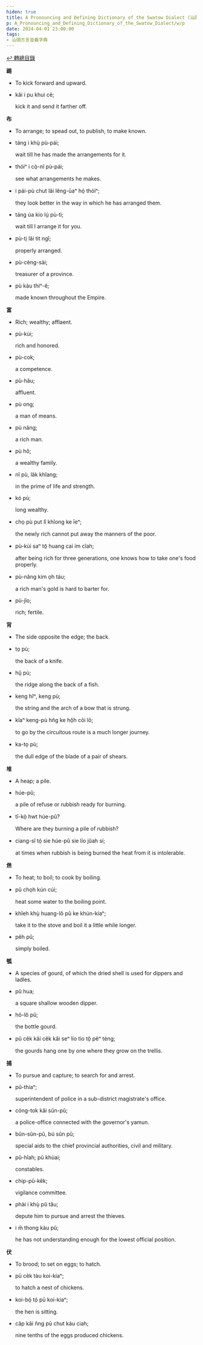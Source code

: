 ```yaml
---
hiden: true
title: A Pronouncing and Defining Dictionary of the Swatow Dialect (汕頭方言音義字典) / p
p: A_Pronouncing_and_Defining_Dictionary_of_the_Swatow_Dialect/w/p
date: 2024-04-01 23:00:00
tags: 
- 汕頭方言音義字典
---
```


[↩️ 轉總目錄](/A_Pronouncing_and_Defining_Dictionary_of_the_Swatow_Dialect)


**踢**
- To kick forward and upward.

- kâi i pu khui cē;

  kick it and send it farther off.

**布**
- To arrange; to spead out, to publish, to make known.

- táng i khṳ̀ pù-pái;

  wait till he has made the arrangements for it.

- thóiⁿ i cò̤-nî pù-pái;

  see what arrangements he makes.

- i pái-pù chut lâi lêng-ūaⁿ hó̤ thóiⁿ;

  they look better in the way in which he has arranged them.

- táng úa kio lṳ́ pù-tì;

  wait till I arrange it for you.

- pù-ti̤ lâi tit ngî;

  properly arranged.

- pù-cèng-sài;

  treasurer of a province.

- pù kàu thiⁿ-ĕ;

  made known throughout the Empire.

**富**
- Rich; wealthy; afflaent.

- pù-kùi;

  rich and honored.

- pù-cok;

  a competence.

- pù-hâu;

  affluent.

- pù ong;

  a man of means.

- pù nâng;

  a rich man.

- pù hŏ;

  a wealthy family.

- nî pù, lâk khîang;

  in the prime of life and strength.

- kó pù;

  long wealthy.

- cho̤ pù put lî khîong ke īeⁿ;

  the newly rich cannot put away the manners of the poor.

- pù-kùi saⁿ tō̤ huang cai ím cîah;

  after being rich for three generations, one knows how to take one's food properly.

- pù-nâng kim o̤h táu;

  a rich man's gold is hard to barter for.

- pù-jîo;

  rich; fertile.

**背**
- The side opposite the edge; the back.

- to̤ pù;

  the back of a knife.

- hṳ̂ pù;

  the ridge along the back of a fish.

- keng hîⁿ, keng pù;

  the string and the arch of a bow that is strung.

- kîaⁿ keng-pù hn̆g ke hô̤h cōi lō;

  to go by the circuitous route is a much longer journey.

- ka-to̤ pù;

  the dull edge of the blade of a pair of shears.

**堆**
- A heap; a pile.

- húe-pû;

  a pile of refuse or rubbish ready for burning.

- tī-kò̤ hwt húe-pû?

  Where are they burning a pile of rubbish?

- ciang-sî tó̤ sie húe-pû sie lío jûah sí;

  at times when rubbish is being burned the heat from it is intolerable.

**㷛**
- To heat; to boil; to cook by boiling.

- pû cho̤h kún cúi;

  heat some water to the boiling point.

- khîeh khṳ̀ huang-lô pû ke khún-kíaⁿ;

  take it to the stove and boil it a little while longer.

- pêh pû;

  simply boiled.

**瓠**
- A species of gourd, of which the dried shell is used for dippers and ladles.

- pû hua;

  a square shallow wooden dipper.

- hô-lô pû;

  the bottle gourd.

- pû cêk kâi cêk kâi seⁿ lío tìo tŏ̤ pêⁿ tèng;

  the gourds hang one by one where they grow on the trellis.

**捕**
- To pursue and capture; to search for and arrest.

- pŭ-thiaⁿ;

  superintendent of police in a sub-district magistrate's office.

- cóng-tok kâi sûn-pŭ;

  a police-office connected with the governor's yamun.

- bûn-sûn-pŭ, bú sûn pŭ;

  special aids to the chief provincial authorities, civil and military.

- pŭ-hîah; pŭ khùai;

  constables.

- chip-pŭ-kêk;

  vigilance committee.

- phài i khṳ̀ pŭ tău;

  depute him to pursue and arrest the thieves.

- i m̄ thong kàu pŭ;

  he has not understanding enough for the lowest official position.

**伏**
- To brood; to set on eggs; to hatch.

- pū cĕk tàu koi-kíaⁿ;

  to hatch a nest of chickens.

- koi-bó̤ tó̤ pū koi-kíaⁿ;

  the hen is sitting.

- câp kâi n̆ng pū chut káu ciah;

  nine tenths of the eggs produced chickens.